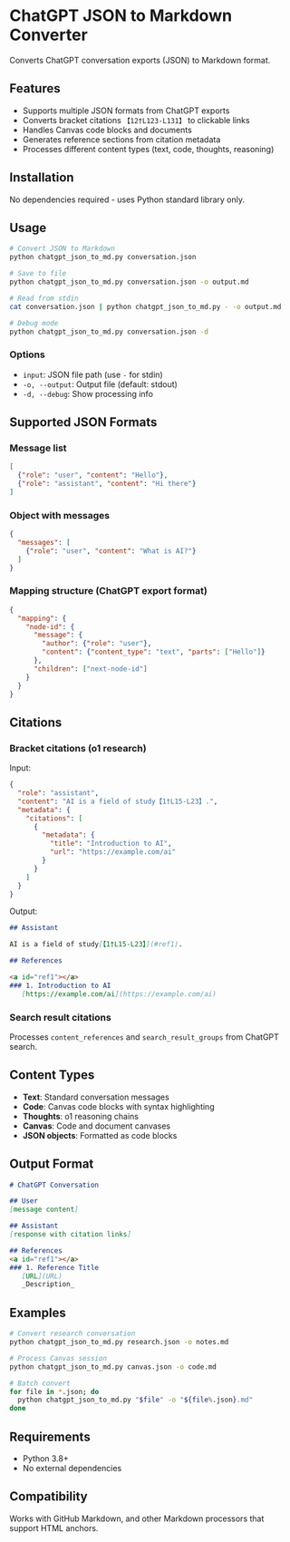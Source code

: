 # ChatGPT JSON to Markdown Converter

Converts ChatGPT conversation exports (JSON) to Markdown format.

## Features

- Supports multiple JSON formats from ChatGPT exports
- Converts bracket citations `【12†L123-L131】` to clickable links
- Handles Canvas code blocks and documents
- Generates reference sections from citation metadata
- Processes different content types (text, code, thoughts, reasoning)

## Installation

No dependencies required - uses Python standard library only.

## Usage

```bash
# Convert JSON to Markdown
python chatgpt_json_to_md.py conversation.json

# Save to file
python chatgpt_json_to_md.py conversation.json -o output.md

# Read from stdin
cat conversation.json | python chatgpt_json_to_md.py - -o output.md

# Debug mode
python chatgpt_json_to_md.py conversation.json -d
```

### Options

- `input`: JSON file path (use `-` for stdin)
- `-o, --output`: Output file (default: stdout)
- `-d, --debug`: Show processing info

## Supported JSON Formats

### Message list
```json
[
  {"role": "user", "content": "Hello"},
  {"role": "assistant", "content": "Hi there"}
]
```

### Object with messages
```json
{
  "messages": [
    {"role": "user", "content": "What is AI?"}
  ]
}
```

### Mapping structure (ChatGPT export format)
```json
{
  "mapping": {
    "node-id": {
      "message": {
        "author": {"role": "user"},
        "content": {"content_type": "text", "parts": ["Hello"]}
      },
      "children": ["next-node-id"]
    }
  }
}
```

## Citations

### Bracket citations (o1 research)
Input:
```json
{
  "role": "assistant",
  "content": "AI is a field of study【1†L15-L23】.",
  "metadata": {
    "citations": [
      {
        "metadata": {
          "title": "Introduction to AI",
          "url": "https://example.com/ai"
        }
      }
    ]
  }
}
```

Output:
```markdown
## Assistant

AI is a field of study[【1†L15-L23】](#ref1).

## References

<a id="ref1"></a>
### 1. Introduction to AI
   [https://example.com/ai](https://example.com/ai)
```

### Search result citations
Processes `content_references` and `search_result_groups` from ChatGPT search.

## Content Types

- **Text**: Standard conversation messages
- **Code**: Canvas code blocks with syntax highlighting
- **Thoughts**: o1 reasoning chains
- **Canvas**: Code and document canvases
- **JSON objects**: Formatted as code blocks

## Output Format

```markdown
# ChatGPT Conversation

## User
[message content]

## Assistant  
[response with citation links]

## References
<a id="ref1"></a>
### 1. Reference Title
   [URL](URL)
   _Description_
```

## Examples

```bash
# Convert research conversation
python chatgpt_json_to_md.py research.json -o notes.md

# Process Canvas session
python chatgpt_json_to_md.py canvas.json -o code.md

# Batch convert
for file in *.json; do
  python chatgpt_json_to_md.py "$file" -o "${file%.json}.md"
done
```

## Requirements

- Python 3.8+
- No external dependencies

## Compatibility

Works with GitHub Markdown, and other Markdown processors that support HTML anchors.
